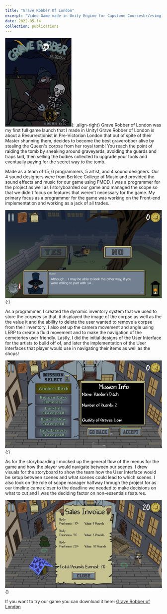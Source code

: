 ```yaml
---
title: "Grave Robber Of London"
excerpt: "Video Game made in Unity Engine for Capstone Course<br/><img src='/images/Game Releases/GraveRobbingPoster.png' width = '324' height = '432'>"
date: 2022-05-14
collection: publications
---
```


![Grave Robber of London Poster | 324x432](/images/Game%20Releases/GraveRobbingPoster.png){: .align-right}
Grave Robber of London was my first full game launch that I made in Unity! Grave Robber of London is about a Resurrectionist in Pre-Victorian London that out of spite of their Master shunning them, decides to become the best graverobber alive by stealing the Queen's corpse from her royal tomb! You reach the point of raiding the tomb by sneaking around graveyards, avoiding the guards and traps laid, then selling the bodies collected to upgrade your tools and eventually paying for the secret way to the tomb.

Made as a team of 15, 6 programmers, 5 artist, and 4 sound designers. Our 4 sound designers were from Berklee College of Music and provided the sound effects and music for our game using FMOD. I was a programmer for the project as well as I storyboarded our game and managed the scope so that we didn't focus on features that weren't necessary for the game. My primary focus as a programmer for the game was working on the Front-end implementation and working as a jack of all trades.

![Guard Interaction](/images/Game%20Releases/GuardGL.png#center){:}

As a programmer, I created the dynamic inventory system that we used to store the corpses so that, it displayed the image of the corpse as well as the the value it and the ability to delete the user wanted to remove a corpse from their inventory. I also set up the camera movement and angle using LERP to create a fluid movement and to make the navigation of the cemeteries user friendly. Lastly, I did the initial designs of the User Interface for the artists to build off of, and later the implementation of the User Interfaces that player would use in navigating their items as well as the shops! 

![Mission Select | 900x432](/images/Game%20Releases/MissionSelectGL.png#center){:}
 
As for the storyboarding I mocked up the general flow of the menus for the game and how the player would navigate between our scenes. I drew visuals for the storyboard to show the team how the User Interface would be setup between scenes and what scenes could lead to which scenes. I also took on the role of scope manager halfway through the project for as our timeline came closer to the deadline we needed to make decisions on what to cut and I was the deciding factor on non-essentials features.

![Sales Screen | 900x432](/images/Game%20Releases/SalesGL.png){}

If you want to try our game you can download it here: [Grave Robber of London](https://g4974.gitlab.io/graverobberatlarge/)